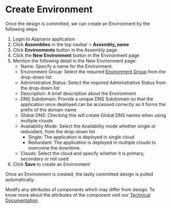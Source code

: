# Create Environment

Once the design is committed, we can create an Environment by the following steps

1. Login to Appranix application
2. Click **Assemblies** in the top navbar > **Assembly_name**
3. Click **Environments** button in the Assembly page
4. Click the **New Environment** button in the Environment page
5. Mention the following detail in the New Environment page:
    - Name: Specify a name for the Environment.
    - Environment Group: Select the required [Environment Group](../2-concept.md#environment-group) from the drop-down list
    - Administrative Status: Select the required Administrative Status from the drop-down list
    - Description: A brief description about the Environment
    - DNS Subdomain: Provide a unique DNS Subdomain so that the application once deployed can be accessed correctly as it forms the prefix of the domain name
    - Global DNS: Checking this will create Global DNS names when using multiple clouds
    - Availability Mode: Select the Availability mode whether single or redundant, from the drop-down list
      - Single: The application is deployed in single cloud
      - Redundant: The application is deployed in multiple clouds to overcome the downtime.
    - Clouds: Select the cloud and specify whether it is primary, secondary or not used
6. Click **Save** to create an Environment

Once an Environment is created, the lastly committed design is pulled automatically.

Modify any attributes of components which may differ from design. To know more about the attributes of the component visit our [Technical Documentation](#).
